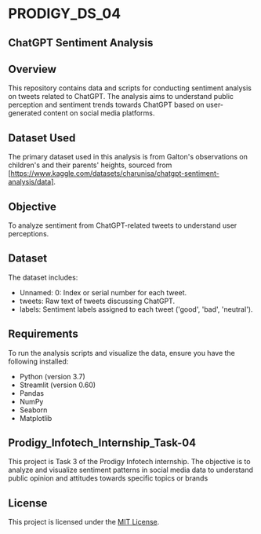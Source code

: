 # PRODIGY_DS_04

## ChatGPT Sentiment Analysis

## Overview
This repository contains data and scripts for conducting sentiment analysis on tweets related to ChatGPT. The analysis aims to understand public perception and sentiment trends towards ChatGPT based on user-generated content on social media platforms.

## Dataset Used
The primary dataset used in this analysis is from Galton's observations on children's and their parents' heights, sourced from [https://www.kaggle.com/datasets/charunisa/chatgpt-sentiment-analysis/data]. 

## Objective
To analyze sentiment from ChatGPT-related tweets to understand user perceptions.

## Dataset
The dataset includes:

- Unnamed: 0: Index or serial number for each tweet.
- tweets: Raw text of tweets discussing ChatGPT.
- labels: Sentiment labels assigned to each tweet ('good', 'bad', 'neutral').

## Requirements
To run the analysis scripts and visualize the data, ensure you have the following installed:

- Python (version 3.7)
- Streamlit (version 0.60)
- Pandas
- NumPy
- Seaborn
- Matplotlib

## Prodigy_Infotech_Internship_Task-04
This project is Task 3 of the Prodigy Infotech internship. The objective is to analyze and visualize sentiment patterns in social media data to understand public opinion and attitudes towards specific topics or brands

## License
This project is licensed under the [MIT License](LICENSE).

